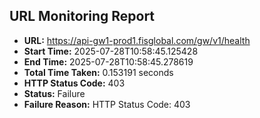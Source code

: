 ## URL Monitoring Report

- **URL:** https://api-gw1-prod1.fisglobal.com/gw/v1/health
- **Start Time:** 2025-07-28T10:58:45.125428
- **End Time:** 2025-07-28T10:58:45.278619
- **Total Time Taken:** 0.153191 seconds
- **HTTP Status Code:** 403
- **Status:** Failure
- **Failure Reason:** HTTP Status Code: 403
